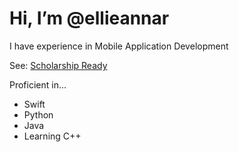 <h1> Hi, I’m @ellieannar </h1>

I have experience in Mobile Application Development

See: [Scholarship Ready](https://apps.apple.com/us/app/scholarship-ready/id1536077079)

Proficient in...
- Swift
- Python 
- Java
- Learning C++

<!---
ellieannar/ellieannar is a ✨ special ✨ repository because its `README.md` (this file) appears on your GitHub profile.
You can click the Preview link to take a look at your changes.
--->
